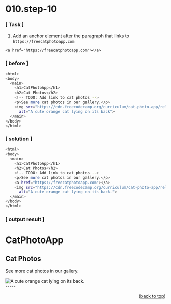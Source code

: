 <a name="topage"></a>

# 010.step-10

### [ Task ]
  1. Add an anchor element after the paragraph that links to `https://freecatphotoapp.com`
  
  ```
 <a href="https://freecatphotoapp.com"></a>
  ```

### [ before ]

```sh
<html>
<body>
  <main>
    <h1>CatPhotoApp</h1>
    <h2>Cat Photos</h2>
    <!-- TODO: Add link to cat photos -->
    <p>See more cat photos in our gallery.</p>
    <img src="https://cdn.freecodecamp.org/curriculum/cat-photo-app/relaxing-cat.jpg"
      alt="A cute orange cat lying on its back">
  </main>
</body>
</html>
```

### [ solution ]

```sh
<html>
<body>
  <main>
    <h1>CatPhotoApp</h1>
    <h2>Cat Photos</h2>
    <!-- TODO: Add link to cat photos -->
    <p>See more cat photos in our gallery.</p>
    <a href="https://freecatphotoapp.com"></a>
    <img src="https://cdn.freecodecamp.org/curriculum/cat-photo-app/relaxing-cat.jpg"
      alt="A cute orange cat lying on its back.">
  </main>
</body>
</html>
```

### [ output result ]

<html>
<body>
  <main>
    <h1>CatPhotoApp</h1>
    <h2>Cat Photos</h2>
    <!-- TODO: Add link to cat photos -->
    <p>See more cat photos in our gallery.</p>
    <a href="https://freecatphotoapp.com"></a>
    <img src="https://cdn.freecodecamp.org/curriculum/cat-photo-app/relaxing-cat.jpg"
      alt="A cute orange cat lying on its back.">
  </main>
</body>
</html>
-----

<p align="right">(<a href="#topage">back to top</a>)</p>
<br/>
<br/>
